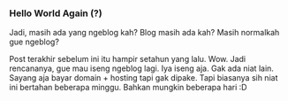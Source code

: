 ### Hello World Again (?)

Jadi, masih ada yang ngeblog kah? Blog masih ada kah? Masih normalkah gue ngeblog?

Post terakhir sebelum ini itu hampir setahun yang lalu. Wow. Jadi rencananya, gue mau iseng ngeblog lagi. Iya iseng aja. Gak ada niat lain. Sayang aja bayar domain + hosting tapi gak dipake. Tapi biasanya sih niat ini bertahan beberapa minggu. Bahkan mungkin beberapa hari :D

<!-- METADATA: {"time": "2011-08-01 01:00:00", "title": "Hello World Again (?)"} -->
